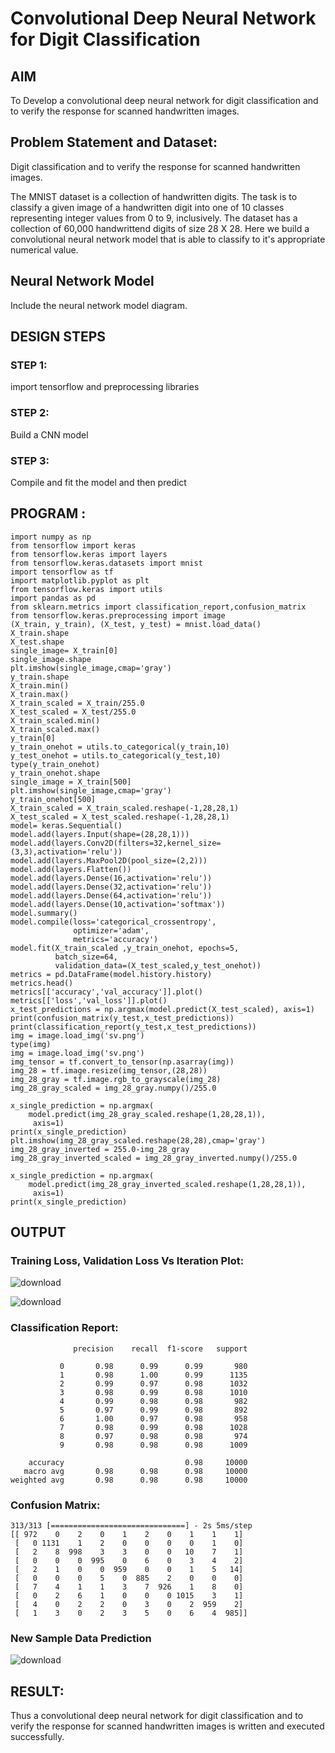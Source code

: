 # Convolutional Deep Neural Network for Digit Classification

## AIM

To Develop a convolutional deep neural network for digit classification and to verify the response for scanned handwritten images.

## Problem Statement and Dataset:
Digit classification and to verify the response for scanned handwritten images.

The MNIST dataset is a collection of handwritten digits. The task is to classify a given image of a handwritten digit into one of 10 classes representing integer values from 0 to 9, inclusively. The dataset has a collection of 60,000 handwrittend digits of size 28 X 28. Here we build a convolutional neural network model that is able to classify to it's appropriate numerical value.

## Neural Network Model

Include the neural network model diagram.

## DESIGN STEPS

### STEP 1: 

import tensorflow and preprocessing libraries

### STEP 2:
Build a CNN model

### STEP 3: 
Compile and fit the model and then predict



## PROGRAM :
```
import numpy as np
from tensorflow import keras
from tensorflow.keras import layers
from tensorflow.keras.datasets import mnist
import tensorflow as tf
import matplotlib.pyplot as plt
from tensorflow.keras import utils
import pandas as pd
from sklearn.metrics import classification_report,confusion_matrix
from tensorflow.keras.preprocessing import image
(X_train, y_train), (X_test, y_test) = mnist.load_data()
X_train.shape
X_test.shape
single_image= X_train[0]
single_image.shape
plt.imshow(single_image,cmap='gray')
y_train.shape
X_train.min()
X_train.max()
X_train_scaled = X_train/255.0
X_test_scaled = X_test/255.0
X_train_scaled.min()
X_train_scaled.max()
y_train[0]
y_train_onehot = utils.to_categorical(y_train,10)
y_test_onehot = utils.to_categorical(y_test,10)
type(y_train_onehot)
y_train_onehot.shape
single_image = X_train[500]
plt.imshow(single_image,cmap='gray')
y_train_onehot[500]
X_train_scaled = X_train_scaled.reshape(-1,28,28,1)
X_test_scaled = X_test_scaled.reshape(-1,28,28,1)
model= keras.Sequential()
model.add(layers.Input(shape=(28,28,1)))
model.add(layers.Conv2D(filters=32,kernel_size=(3,3),activation='relu'))
model.add(layers.MaxPool2D(pool_size=(2,2)))
model.add(layers.Flatten())
model.add(layers.Dense(16,activation='relu'))
model.add(layers.Dense(32,activation='relu'))
model.add(layers.Dense(64,activation='relu'))
model.add(layers.Dense(10,activation='softmax'))
model.summary()
model.compile(loss='categorical_crossentropy',
              optimizer='adam',
              metrics='accuracy')
model.fit(X_train_scaled ,y_train_onehot, epochs=5,
          batch_size=64,
          validation_data=(X_test_scaled,y_test_onehot))
metrics = pd.DataFrame(model.history.history)
metrics.head()
metrics[['accuracy','val_accuracy']].plot()
metrics[['loss','val_loss']].plot()
x_test_predictions = np.argmax(model.predict(X_test_scaled), axis=1)
print(confusion_matrix(y_test,x_test_predictions))
print(classification_report(y_test,x_test_predictions))
img = image.load_img('sv.png')
type(img)
img = image.load_img('sv.png')
img_tensor = tf.convert_to_tensor(np.asarray(img))
img_28 = tf.image.resize(img_tensor,(28,28))
img_28_gray = tf.image.rgb_to_grayscale(img_28)
img_28_gray_scaled = img_28_gray.numpy()/255.0

x_single_prediction = np.argmax(
    model.predict(img_28_gray_scaled.reshape(1,28,28,1)),
     axis=1)
print(x_single_prediction)
plt.imshow(img_28_gray_scaled.reshape(28,28),cmap='gray')
img_28_gray_inverted = 255.0-img_28_gray
img_28_gray_inverted_scaled = img_28_gray_inverted.numpy()/255.0

x_single_prediction = np.argmax(
    model.predict(img_28_gray_inverted_scaled.reshape(1,28,28,1)),
     axis=1)
print(x_single_prediction)
```


## OUTPUT

### Training Loss, Validation Loss Vs Iteration Plot:

![download](https://github.com/Shaik-sameer-AIML/mnist-classification/assets/93427186/eccebb73-0ac8-4b5f-b17a-2a785755e862)

![download](https://github.com/Shaik-sameer-AIML/mnist-classification/assets/93427186/41d58e84-85d7-427c-a375-a65f54772b22)

### Classification Report:
```
              precision    recall  f1-score   support

           0       0.98      0.99      0.99       980
           1       0.98      1.00      0.99      1135
           2       0.99      0.97      0.98      1032
           3       0.98      0.99      0.98      1010
           4       0.99      0.98      0.98       982
           5       0.97      0.99      0.98       892
           6       1.00      0.97      0.98       958
           7       0.98      0.99      0.98      1028
           8       0.97      0.98      0.98       974
           9       0.98      0.98      0.98      1009

    accuracy                           0.98     10000
   macro avg       0.98      0.98      0.98     10000
weighted avg       0.98      0.98      0.98     10000
```
### Confusion Matrix:
```
313/313 [==============================] - 2s 5ms/step
[[ 972    0    2    0    1    2    0    1    1    1]
 [   0 1131    1    2    0    0    0    0    1    0]
 [   2    8  998    3    3    0    0   10    7    1]
 [   0    0    0  995    0    6    0    3    4    2]
 [   2    1    0    0  959    0    0    1    5   14]
 [   0    0    0    5    0  885    2    0    0    0]
 [   7    4    1    1    3    7  926    1    8    0]
 [   0    2    6    1    0    0    0 1015    3    1]
 [   4    0    2    2    0    3    0    2  959    2]
 [   1    3    0    2    3    5    0    6    4  985]]
```


### New Sample Data Prediction

![download](https://github.com/Shaik-sameer-AIML/mnist-classification/assets/93427186/21a0e1b5-6814-4ec6-a202-47545c7029a8)


## RESULT:
Thus a convolutional deep neural network for digit classification and to verify the response for scanned handwritten images is written and executed successfully.
